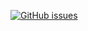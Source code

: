 <a href="https://github.com/Kesavaraja/Pagination_with_count/issues"><img alt="GitHub issues" src="https://img.shields.io/github/issues/Kesavaraja/Pagination_with_count"></a>

<Pagination totalCount={this.state.totalCount} onValueChanged={this.onPageChanged} pageNumber={this.state.pageNumber} countPerPage={this.state.countPerPage} />